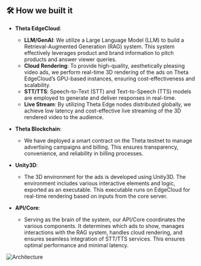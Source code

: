 ## 🛠️ How we built it

- **Theta EdgeCloud**:
  - **LLM/GenAI**: We utilize a Large Language Model (LLM) to build a Retrieval-Augmented Generation (RAG) system. This system effectively leverages product and brand information to pitch products and answer viewer queries.
  - **Cloud Rendering**: To provide high-quality, aesthetically pleasing video ads, we perform real-time 3D rendering of the ads on Theta EdgeCloud’s GPU-based instances, ensuring cost-effectiveness and scalability.
  - **STT/TTS**: Speech-to-Text (STT) and Text-to-Speech (TTS) models are employed to generate and deliver responses in real-time.
  - **Live Stream**: By utilizing Theta Edge nodes distributed globally, we achieve low latency and cost-effective live streaming of the 3D rendered video to the audience.

- **Theta Blockchain**:
  - We have deployed a smart contract on the Theta testnet to manage advertising campaigns and billing. This ensures transparency, convenience, and reliability in billing processes.

- **Unity3D**:
  - The 3D environment for the ads is developed using Unity3D. The environment includes various interactive elements and logic, exported as an executable. This executable runs on EdgeCloud for real-time rendering based on inputs from the core server.

- **API/Core**:
  - Serving as the brain of the system, our API/Core coordinates the various components. It determines which ads to show, manages interactions with the RAG system, handles cloud rendering, and ensures seamless integration of STT/TTS services. This ensures optimal performance and minimal latency.

![Architecture](https://img.humaads.live/Architecture_devpost.png)
